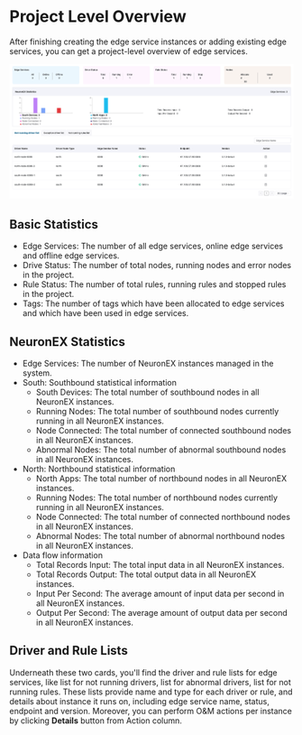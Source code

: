 # Project Level Overview

After finishing creating the edge service instances or adding existing edge services, you can get a project-level overview of edge services.

![edge-list-pro_monitor](./_assets/edge-list-pro_monitor.png)



## Basic Statistics

- Edge Services: The number of all edge services, online edge services and offline edge services.
- Drive Status: The number of total nodes, running nodes and error nodes in the project.
- Rule Status: The number of total rules, running rules and stopped rules in the project.
- Tags: The number of tags which have been allocated to edge services and which have been used in edge services.

## NeuronEX Statistics

- Edge Services: The number of NeuronEX instances managed in the system.
- South: Southbound statistical information
  - South Devices: The total number of southbound nodes in all NeuronEX instances.
  - Running Nodes: The total number of southbound nodes currently running in all NeuronEX instances.
  - Node Connected: The total number of connected southbound nodes in all NeuronEX instances.
  - Abnormal Nodes: The total number of abnormal southbound nodes in all NeuronEX instances.
- North: Northbound statistical information
  - North Apps: The total number of northbound nodes in all NeuronEX instances.
  - Running Nodes: The total number of northbound nodes currently running in all NeuronEX instances.
  - Node Connected: The total number of connected northbound nodes in all NeuronEX instances.
  - Abnormal Nodes: The total number of abnormal northbound nodes in all NeuronEX instances.
- Data flow information
  - Total Records Input: The total input data in all NeuronEX instances.
  - Total Records Output: The total output data in all NeuronEX instances.
  - Input Per Second: The average amount of input data per second in all NeuronEX instances.
  - Output Per Second: The average amount of output data per second in all NeuronEX instances.

## Driver and Rule Lists

Underneath these two cards, you'll find the driver and rule lists for edge services, like list for not running drivers, list for abnormal drivers, list for not running rules. These lists provide name and type for each driver or rule, and details about instance it runs on, including edge service name, status, endpoint and version. Moreover, you can perform O&M actions per instance by clicking **Details** button from Action column.